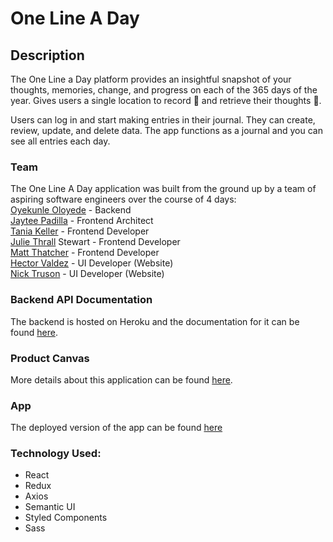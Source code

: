 # One Line A Day

## Description
The One Line a Day platform provides an insightful snapshot of your thoughts, memories, change, and progress on each of the 365 days of the year. Gives users a single location to record 📖 and retrieve their thoughts 💭.

Users can log in and start making entries in their journal. They can create, review, update, and delete data. The app functions as a journal and you can see all entries each day.

### Team
The One Line A Day application was built from the ground up by a team of aspiring software engineers over the course of 4 days:  
[Oyekunle Oloyede](https://github.com/Oyekunle-Mark) - Backend  
[Jaytee Padilla](https://github.com/jaytee-padilla) - Frontend Architect  
[Tania Keller](https://github.com/taniamichelle) - Frontend Developer  
[Julie Thrall](https://github.com/juliethrallstewart) Stewart - Frontend Developer  
[Matt Thatcher](https://github.com/mmthatch12) - Frontend Developer  
[Hector Valdez](https://github.com/Haloking1212) - UI Developer (Website)  
[Nick Truson](https://github.com/NicholasTruson) - UI Developer (Website)

### Backend API Documentation
The backend is hosted on Heroku and the documentation for it can be found [here](https://github.com/build-one-line-a-day/Backend---Oyekunle-Oloyede).

### Product Canvas
More details about this application can be found [here](https://docs.google.com/document/d/1mFvWEOCd_6gqtvXvuhoplttwhID9spLfAroH7XvNO4w/edit?usp=sharing).

### App
The deployed version of the app can be found [here](https://one-line-a-day-app.netlify.app/)

### Technology Used:
- React  
- Redux  
- Axios  
- Semantic UI  
- Styled Components  
- Sass  
